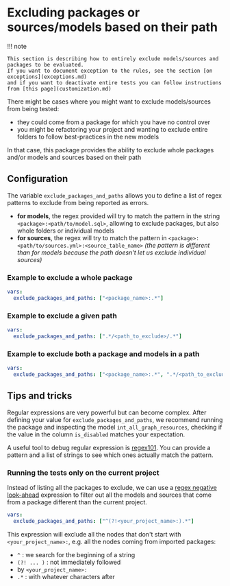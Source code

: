 # Excluding packages or sources/models based on their path

!!! note

    This section is describing how to entirely exclude models/sources and packages to be evaluated.
    If you want to document exception to the rules, see the section [on exceptions](exceptions.md)
    and if you want to deactivate entire tests you can follow instructions from [this page](customization.md)

There might be cases where you might want to exclude models/sources from being tested:

- they could come from a package for which you have no control over
- you might be refactoring your project and wanting to exclude entire folders to follow best-practices in the new models

In that case, this package provides the ability to exclude whole packages and/or models and sources based on their path

## Configuration

The variable `exclude_packages_and_paths` allows you to define a list of regex patterns to exclude from being reported as errors.

- **for models**, the regex provided will try to match the pattern in the string `<package>:<path/to/model.sql>`, allowing to exclude packages, but also whole folders or individual models
- **for sources**, the regex will try to match the pattern in `<package>:<path/to/sources.yml>:<source_table_name>` *(the pattern is different than for models because the path doesn't let us exclude individual sources)*

### Example to exclude a whole package

```yaml title="dbt_project.yml"
vars:
  exclude_packages_and_paths: ["<package_name>:.*"]
```

### Example to exclude a given path

```yaml title="dbt_project.yml"
vars:
  exclude_packages_and_paths: [".*/<path_to_exclude>/.*"]
```

### Example to exclude both a package and models in a path

```yaml title="dbt_project.yml"
vars:
  exclude_packages_and_paths: ["<package_name>:.*", ".*/<path_to_exclude>/.*"]
```

## Tips and tricks

Regular expressions are very powerful but can become complex. After defining your value for `exclude_packages_and_paths`, we recommend running the package and inspecting the model `int_all_graph_resources`, checking if the value in the column `is_disabled` matches your expectation.

A useful tool to debug regular expression is [regex101](https://regex101.com/). You can provide a pattern and a list of strings to see which ones actually match the pattern.

### Running the tests only on the current project

Instead of listing all the packages to exclude, we can use a [regex negative look-ahead](https://www.regular-expressions.info/lookaround.html) expression to filter out all the models and sources that come from a package different than the current project.

```yaml title="dbt_project.yml"
vars:
  exclude_packages_and_paths: ["^(?!<your_project_name>:).*"]
```

This expression will exclude all the nodes that don't start with `<your_project_name>:`, e.g. all the nodes coming from imported packages:

- `^` : we search for the beginning of a string
- `(?! ... )` : not immediately followed
- by `<your_project_name>:`
- `.*` : with whatever characters after
